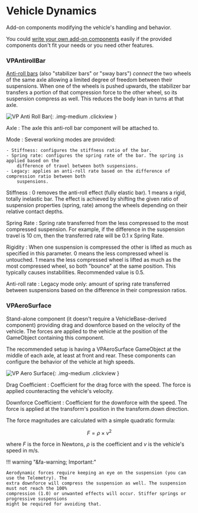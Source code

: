 # Vehicle Dynamics

Add-on components modifying the vehicle's handling and behavior.

You could [write your own add-on components](../advanced/custom-addons.md) easily if the provided
components don't fit your needs or you need other features.

### VPAntirollBar

[Anti-roll bars](https://en.wikipedia.org/wiki/Anti-roll_bar) (also "stabilizer bars" or "sway bars")
_connect_ the two wheels of the same axle allowing a limited degree of freedom between their
suspensions. When one of the wheels is pushed upwards, the stabilizer bar transfers a portion of
that compression force to the other wheel, so its suspension compress as well. This reduces the
body lean in turns at that axle.

![VP Anti Roll Bar](/img/components/vpp-anti-roll-bar.png){: .img-medium .clickview }

Axle
:	The axle this anti-roll bar component will be attached to.

Mode
:	Several working modes are provided:

	- Stiffness: configures the stiffness ratio of the bar.
	- Spring rate: configures the spring rate of the bar. The spring is applied based on the
		difference of travel between both suspensions.
	- Legacy: applies an anti-roll rate based on the difference of compression ratio between both
		suspensions.

Stiffness
:	0 removes the anti-roll effect (fully elastic bar). 1 means a rigid, totally inelastic bar. The
	effect is achieved by shifting the given ratio of suspension properties (spring, rate) among
	the wheels depending on their relative contact depths.

Spring Rate
:	Spring rate transferred from the less compressed to the most compressed suspension. For example,
	if the difference in the suspension travel is 10 cm, then the transferred rate will be 0.1 x
	Spring Rate.

Rigidity
:	When one suspension is compressed the other is lifted as much as specified in this parameter.
	0 means the less compressed wheel is untouched. 1 means the less compressed wheel is lifted as
	much as the most compressed wheel, so both "bounce" at the same position. This typically causes
	instabilities. Recommended value is 0.5.

Anti-roll rate
:	Legacy mode only: amount of spring rate transferred between suspensions based on the difference
	in their compression ratios.

### VPAeroSurface

Stand-alone component (it doesn't require a VehicleBase-derived component) providing drag and
downforce based on the velocity of the vehicle. The forces are applied to the vehicle at the
position of the GameObject containing this component.

The recommended setup is having a VPAeroSurface GameObject at the middle of each axle, at least
at front and rear. These components can configure the behavior of the vehicle at high speeds.

![VP Aero Surface](/img/components/vpp-aero-surface.png){: .img-medium .clickview }

Drag Coefficient
:	Coefficient for the drag force with the speed. The force is applied counteracting the vehicle's
	velocity.

Downforce Coefficient
:	Coefficient for the downforce with the speed. The force is applied at the transform's position
	in the transform.down direction.

The force magnitudes are calculated with a simple quadratic formula:

$$ F = \rho \times v^2 $$

where $F$ is the force in Newtons, $\rho$ is the coefficient and $v$ is the vehicle's speed in m/s.

!!! warning "&fa-warning; Important:"

	Aerodynamic forces require keeping an eye on the suspension (you can use the Telemetry). The
	extra downforce will compress the suspension as well. The suspension must not reach the 100%
	compression (1.0) or unwanted effects will occur. Stiffer springs or progressive suspensions
	might be required for avoiding that.